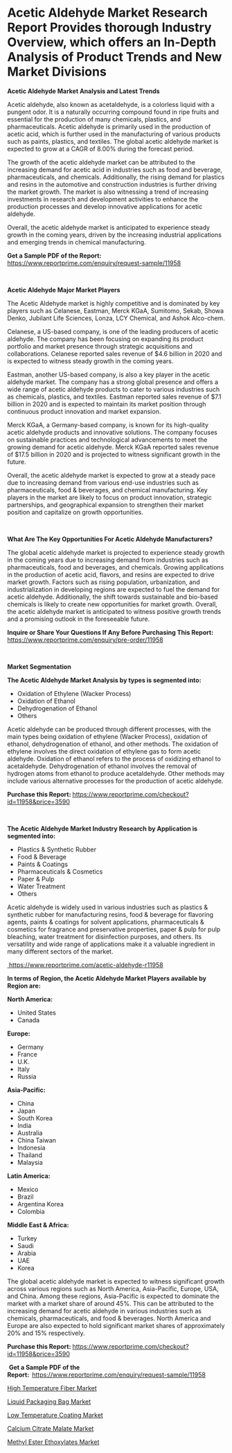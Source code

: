 <p><h1>Acetic Aldehyde Market Research Report Provides thorough Industry Overview, which offers an In-Depth Analysis of Product Trends and New Market Divisions</h1></p><p><strong>Acetic Aldehyde Market Analysis and Latest Trends</strong></p>
<p><p>Acetic aldehyde, also known as acetaldehyde, is a colorless liquid with a pungent odor. It is a naturally occurring compound found in ripe fruits and essential for the production of many chemicals, plastics, and pharmaceuticals. Acetic aldehyde is primarily used in the production of acetic acid, which is further used in the manufacturing of various products such as paints, plastics, and textiles. The global acetic aldehyde market is expected to grow at a CAGR of 8.00% during the forecast period.</p><p>The growth of the acetic aldehyde market can be attributed to the increasing demand for acetic acid in industries such as food and beverage, pharmaceuticals, and chemicals. Additionally, the rising demand for plastics and resins in the automotive and construction industries is further driving the market growth. The market is also witnessing a trend of increasing investments in research and development activities to enhance the production processes and develop innovative applications for acetic aldehyde.</p><p>Overall, the acetic aldehyde market is anticipated to experience steady growth in the coming years, driven by the increasing industrial applications and emerging trends in chemical manufacturing.</p></p>
<p><strong>Get a Sample PDF of the Report:&nbsp;</strong> <a href="https://www.reportprime.com/enquiry/request-sample/11958">https://www.reportprime.com/enquiry/request-sample/11958</a></p>
<p>&nbsp;</p>
<p><strong>Acetic Aldehyde Major Market Players</strong></p>
<p><p>The Acetic Aldehyde market is highly competitive and is dominated by key players such as Celanese, Eastman, Merck KGaA, Sumitomo, Sekab, Showa Denko, Jubilant Life Sciences, Lonza, LCY Chemical, and Ashok Alco-chem. </p><p>Celanese, a US-based company, is one of the leading producers of acetic aldehyde. The company has been focusing on expanding its product portfolio and market presence through strategic acquisitions and collaborations. Celanese reported sales revenue of $4.6 billion in 2020 and is expected to witness steady growth in the coming years.</p><p>Eastman, another US-based company, is also a key player in the acetic aldehyde market. The company has a strong global presence and offers a wide range of acetic aldehyde products to cater to various industries such as chemicals, plastics, and textiles. Eastman reported sales revenue of $7.1 billion in 2020 and is expected to maintain its market position through continuous product innovation and market expansion.</p><p>Merck KGaA, a Germany-based company, is known for its high-quality acetic aldehyde products and innovative solutions. The company focuses on sustainable practices and technological advancements to meet the growing demand for acetic aldehyde. Merck KGaA reported sales revenue of $17.5 billion in 2020 and is projected to witness significant growth in the future.</p><p>Overall, the acetic aldehyde market is expected to grow at a steady pace due to increasing demand from various end-use industries such as pharmaceuticals, food & beverages, and chemical manufacturing. Key players in the market are likely to focus on product innovation, strategic partnerships, and geographical expansion to strengthen their market position and capitalize on growth opportunities.</p></p>
<p>&nbsp;</p>
<p><strong>What Are The Key Opportunities For Acetic Aldehyde Manufacturers?</strong></p>
<p><p>The global acetic aldehyde market is projected to experience steady growth in the coming years due to increasing demand from industries such as pharmaceuticals, food and beverages, and chemicals. Growing applications in the production of acetic acid, flavors, and resins are expected to drive market growth. Factors such as rising population, urbanization, and industrialization in developing regions are expected to fuel the demand for acetic aldehyde. Additionally, the shift towards sustainable and bio-based chemicals is likely to create new opportunities for market growth. Overall, the acetic aldehyde market is anticipated to witness positive growth trends and a promising outlook in the foreseeable future.</p></p>
<p><strong>Inquire or Share Your Questions If Any Before Purchasing This Report:</strong> <a href="https://www.reportprime.com/enquiry/pre-order/11958">https://www.reportprime.com/enquiry/pre-order/11958</a></p>
<p>&nbsp;</p>
<p><strong>Market Segmentation</strong></p>
<p><strong>The Acetic Aldehyde Market Analysis by types is segmented into:</strong></p>
<p><ul><li>Oxidation of Ethylene (Wacker Process)</li><li>Oxidation of Ethanol</li><li>Dehydrogenation of Ethanol</li><li>Others</li></ul></p>
<p><p>Acetic aldehyde can be produced through different processes, with the main types being oxidation of ethylene (Wacker Process), oxidation of ethanol, dehydrogenation of ethanol, and other methods. The oxidation of ethylene involves the direct oxidation of ethylene gas to form acetic aldehyde. Oxidation of ethanol refers to the process of oxidizing ethanol to acetaldehyde. Dehydrogenation of ethanol involves the removal of hydrogen atoms from ethanol to produce acetaldehyde. Other methods may include various alternative processes for the production of acetic aldehyde.</p></p>
<p><strong>Purchase this Report:&nbsp;</strong><a href="https://www.reportprime.com/checkout?id=11958&price=3590">https://www.reportprime.com/checkout?id=11958&price=3590</a></p>
<p>&nbsp;</p>
<p><strong>The Acetic Aldehyde Market Industry Research by Application is segmented into:</strong></p>
<p><ul><li>Plastics & Synthetic Rubber</li><li>Food & Beverage</li><li>Paints & Coatings</li><li>Pharmaceuticals & Cosmetics</li><li>Paper & Pulp</li><li>Water Treatment</li><li>Others</li></ul></p>
<p><p>Acetic aldehyde is widely used in various industries such as plastics & synthetic rubber for manufacturing resins, food & beverage for flavoring agents, paints & coatings for solvent applications, pharmaceuticals & cosmetics for fragrance and preservative properties, paper & pulp for pulp bleaching, water treatment for disinfection purposes, and others. Its versatility and wide range of applications make it a valuable ingredient in many different sectors of the market.</p></p>
<p><a href="https://www.reportprime.com/acetic-aldehyde-r11958">&nbsp;https://www.reportprime.com/acetic-aldehyde-r11958</a></p>
<p><strong>In terms of Region, the Acetic Aldehyde Market Players available by Region are:</strong></p>
<p>
    <p> <strong> North America: </strong>
        <ul>
            <li>United States</li>
            <li>Canada</li>
        </ul>
        </p> 
    <p> <strong> Europe: </strong>
        <ul>
            <li>Germany</li>
            <li>France</li>
            <li>U.K.</li>
            <li>Italy</li>
            <li>Russia</li>
        </ul>
        </p> 
    <p> <strong> Asia-Pacific: </strong>
        <ul>
            <li>China</li>
            <li>Japan</li>
            <li>South Korea</li>
            <li>India</li>
            <li>Australia</li>
            <li>China Taiwan</li>
            <li>Indonesia</li>
            <li>Thailand</li>
            <li>Malaysia</li>
        </ul>
        </p> 
    <p> <strong> Latin America: </strong>
        <ul>
            <li>Mexico</li>
            <li>Brazil</li>
            <li>Argentina Korea</li>
            <li>Colombia</li>
        </ul>
        </p> 
    <p> <strong> Middle East & Africa: </strong>
        <ul>
            <li>Turkey</li>
            <li>Saudi</li>
            <li>Arabia</li>
            <li>UAE</li>
            <li>Korea</li>
        </ul>
    </p>
    </p>
<p><p>The global acetic aldehyde market is expected to witness significant growth across various regions such as North America, Asia-Pacific, Europe, USA, and China. Among these regions, Asia-Pacific is expected to dominate the market with a market share of around 45%. This can be attributed to the increasing demand for acetic aldehyde in various industries such as chemicals, pharmaceuticals, and food & beverages. North America and Europe are also expected to hold significant market shares of approximately 20% and 15% respectively.</p></p>
<p><strong>Purchase this Report: </strong><a href="https://www.reportprime.com/checkout?id=11958&price=3590">https://www.reportprime.com/checkout?id=11958&price=3590</a></p>
<p>&nbsp;<strong>Get a Sample PDF of the Report:&nbsp;&nbsp;</strong><a href="https://www.reportprime.com/enquiry/request-sample/11958">https://www.reportprime.com/enquiry/request-sample/11958</a></p>
<p><strong></strong></p>
<p><p><a href="https://github.com/dmmanir420/Market-Research-Report-List-2/blob/main/high-temperature-fiber-market.md">High Temperature Fiber Market</a></p><p><a href="https://github.com/waylose1223/Market-Research-Report-List-2/blob/main/liquid-packaging-bag-market.md">Liquid Packaging Bag Market</a></p><p><a href="https://github.com/gcimaudf65/Market-Research-Report-List-2/blob/main/low-temperature-coating-market.md">Low Temperature Coating Market</a></p><p><a href="https://github.com/hzxpgedq27/Market-Research-Report-List-1/blob/main/calcium-citrate-malate-market.md">Calcium Citrate Malate Market</a></p><p><a href="https://github.com/sardarp081/Market-Research-Report-List-2/blob/main/methyl-ester-ethoxylates-market.md">Methyl Ester Ethoxylates Market</a></p></p>